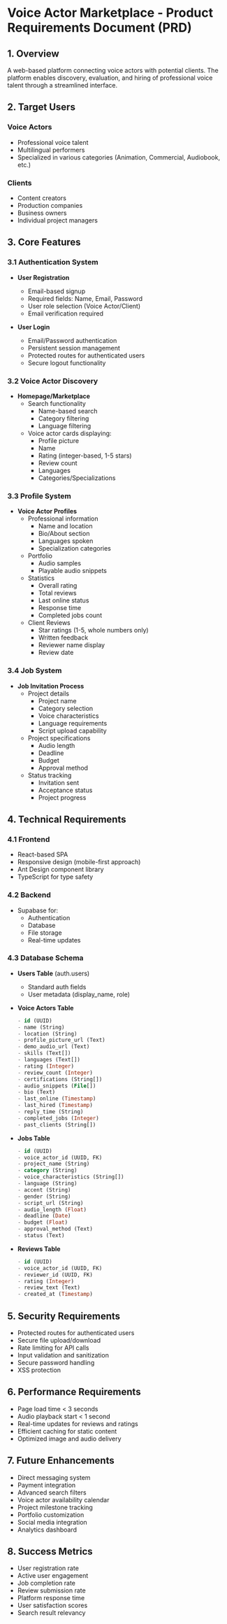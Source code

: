 # Voice Actor Marketplace - Product Requirements Document (PRD)

## 1. Overview
A web-based platform connecting voice actors with potential clients. The platform enables discovery, evaluation, and hiring of professional voice talent through a streamlined interface.

## 2. Target Users
### Voice Actors
- Professional voice talent
- Multilingual performers
- Specialized in various categories (Animation, Commercial, Audiobook, etc.)

### Clients
- Content creators
- Production companies
- Business owners
- Individual project managers

## 3. Core Features

### 3.1 Authentication System
- **User Registration**
  - Email-based signup
  - Required fields: Name, Email, Password
  - User role selection (Voice Actor/Client)
  - Email verification required

- **User Login**
  - Email/Password authentication
  - Persistent session management
  - Protected routes for authenticated users
  - Secure logout functionality

### 3.2 Voice Actor Discovery
- **Homepage/Marketplace**
  - Search functionality
    - Name-based search
    - Category filtering
    - Language filtering
  - Voice actor cards displaying:
    - Profile picture
    - Name
    - Rating (integer-based, 1-5 stars)
    - Review count
    - Languages
    - Categories/Specializations

### 3.3 Profile System
- **Voice Actor Profiles**
  - Professional information
    - Name and location
    - Bio/About section
    - Languages spoken
    - Specialization categories
  - Portfolio
    - Audio samples
    - Playable audio snippets
  - Statistics
    - Overall rating
    - Total reviews
    - Last online status
    - Response time
    - Completed jobs count
  - Client Reviews
    - Star ratings (1-5, whole numbers only)
    - Written feedback
    - Reviewer name display
    - Review date

### 3.4 Job System
- **Job Invitation Process**
  - Project details
    - Project name
    - Category selection
    - Voice characteristics
    - Language requirements
    - Script upload capability
  - Project specifications
    - Audio length
    - Deadline
    - Budget
    - Approval method
  - Status tracking
    - Invitation sent
    - Acceptance status
    - Project progress

## 4. Technical Requirements

### 4.1 Frontend
- React-based SPA
- Responsive design (mobile-first approach)
- Ant Design component library
- TypeScript for type safety

### 4.2 Backend
- Supabase for:
  - Authentication
  - Database
  - File storage
  - Real-time updates

### 4.3 Database Schema
- **Users Table** (auth.users)
  - Standard auth fields
  - User metadata (display_name, role)

- **Voice Actors Table**
  ```sql
  - id (UUID)
  - name (String)
  - location (String)
  - profile_picture_url (Text)
  - demo_audio_url (Text)
  - skills (Text[])
  - languages (Text[])
  - rating (Integer)
  - review_count (Integer)
  - certifications (String[])
  - audio_snippets (File[])
  - bio (Text)
  - last_online (Timestamp)
  - last_hired (Timestamp)
  - reply_time (String)
  - completed_jobs (Integer)
  - past_clients (String[])
  ```

- **Jobs Table**
  ```sql
  - id (UUID)
  - voice_actor_id (UUID, FK)
  - project_name (String)
  - category (String)
  - voice_characteristics (String[])
  - language (String)
  - accent (String)
  - gender (String)
  - script_url (String)
  - audio_length (Float)
  - deadline (Date)
  - budget (Float)
  - approval_method (Text)
  - status (Text)
  ```

- **Reviews Table**
  ```sql
  - id (UUID)
  - voice_actor_id (UUID, FK)
  - reviewer_id (UUID, FK)
  - rating (Integer)
  - review_text (Text)
  - created_at (Timestamp)
  ```

## 5. Security Requirements
- Protected routes for authenticated users
- Secure file upload/download
- Rate limiting for API calls
- Input validation and sanitization
- Secure password handling
- XSS protection

## 6. Performance Requirements
- Page load time < 3 seconds
- Audio playback start < 1 second
- Real-time updates for reviews and ratings
- Efficient caching for static content
- Optimized image and audio delivery

## 7. Future Enhancements
- Direct messaging system
- Payment integration
- Advanced search filters
- Voice actor availability calendar
- Project milestone tracking
- Portfolio customization
- Social media integration
- Analytics dashboard

## 8. Success Metrics
- User registration rate
- Active user engagement
- Job completion rate
- Review submission rate
- Platform response time
- User satisfaction scores
- Search result relevancy 